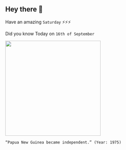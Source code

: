 ## Hey there 👋
Have an amazing `Saturday` ⚡⚡⚡

Did you know Today on `16th of September`
 
 [<img src="https://1.bp.blogspot.com/-RtSUi6NzrXk/X1DFA9ZxFbI/AAAAAAAAIk8/06FYjzDFZJAtI03Fe7AS9hVJzcpEIuReQCLcBGAsYHQ/s600/2020-09_png-day_02.png" width="300" />](https://en.wikipedia.org/wiki/Papua_New_Guinea_Independence_Act_1975) 
 ```
“Papua New Guinea became independent.” (Year: 1975)
```
